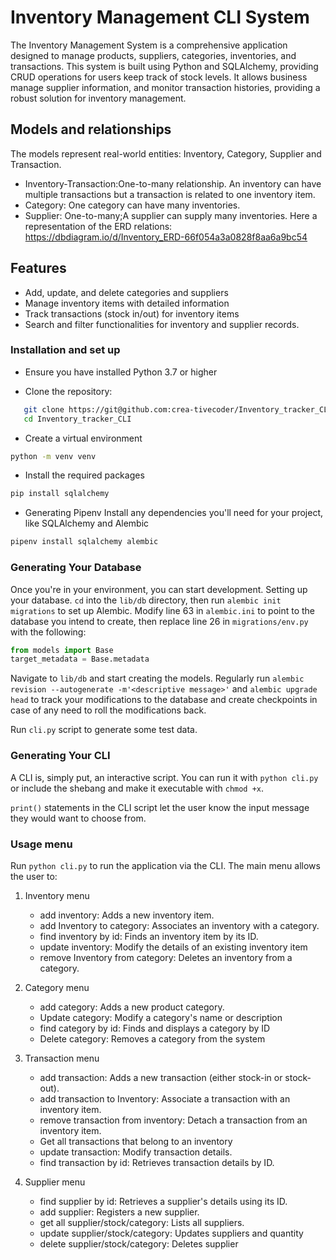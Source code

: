 # Inventory Management CLI System
The Inventory Management System is a comprehensive application designed to manage products, suppliers, categories, inventories, and transactions. This system is built using Python and SQLAlchemy, providing CRUD operations for users keep track of stock levels. It allows business manage supplier information, and monitor transaction histories, providing a robust solution for inventory management.

## Models and relationships

The models represent real-world entities: Inventory, Category, Supplier and Transaction.

- Inventory-Transaction:One-to-many relationship. An inventory can have multiple transactions but a transaction is related to one inventory item.
- Category: One category can have many inventories.
- Supplier: One-to-many;A supplier can supply many inventories.
  Here a representation of the ERD relations: https://dbdiagram.io/d/Inventory_ERD-66f054a3a0828f8aa6a9bc54

## Features

- Add, update, and delete categories and suppliers
- Manage inventory items with detailed information
- Track transactions (stock in/out) for inventory items
- Search and filter functionalities for inventory and supplier records.

### Installation and set up

- Ensure you have installed Python 3.7 or higher

- Clone the repository:

```bash
   git clone https://git@github.com:crea-tivecoder/Inventory_tracker_CLI.git
   cd Inventory_tracker_CLI
```

- Create a virtual environment

```bash
python -m venv venv
```

- Install the required packages

```bash
pip install sqlalchemy
```

- Generating Pipenv
  Install any dependencies you'll need for your project, like SQLAlchemy and Alembic

```bash
pipenv install sqlalchemy alembic
```

### Generating Your Database

Once you're in your environment, you can start development.
Setting up your database.
`cd` into the `lib/db` directory, then run `alembic init migrations` to set up Alembic.
Modify line 63 in `alembic.ini` to point to the database you intend to create, then replace line 26 in `migrations/env.py` with the following:

```py
from models import Base
target_metadata = Base.metadata
```

Navigate to `lib/db` and start creating the models.
Regularly run `alembic revision --autogenerate -m'<descriptive message>'` and
`alembic upgrade head` to track your modifications to the database and create checkpoints in case of any need to roll the modifications back.

Run `cli.py` script to generate some test data.

### Generating Your CLI

A CLI is, simply put, an interactive script. You can run it with `python cli.py`
or include the shebang and make it executable with `chmod +x`.

`print()` statements in the CLI script let the
user know the input message they would want to choose from.

### Usage menu

Run `python cli.py` to run the application via the CLI.
The main menu allows the user to:

1.  Inventory menu

    - add inventory: Adds a new inventory item.
    - add Inventory to category: Associates an inventory with a category.
    - find inventory by id: Finds an inventory item by its ID.
    - update inventory: Modify the details of an existing inventory item
    - remove Inventory from category: Deletes an inventory from a category.

2.  Category menu
    - add category: Adds a new product category.
    - Update category: Modify a category's name or description
    -  find category by id: Finds and displays a category by ID
    - Delete category: Removes a category from the system

3.  Transaction menu
    - add transaction: Adds a new transaction (either stock-in or stock-out).
    - add transaction to Inventory: Associate a transaction with an inventory item.
    - remove transaction from inventory: Detach a transaction from an inventory item.
    - Get all transactions that belong to an inventory
    - update transaction: Modify transaction details.
    - find transaction by id: Retrieves transaction details by ID.

4.  Supplier menu
    - find supplier by id: Retrieves a supplier's details using its ID.
    - add supplier: Registers a new supplier.
    - get all supplier/stock/category: Lists all suppliers.
    - update supplier/stock/category: Updates suppliers and quantity
    - delete supplier/stock/category: Deletes supplier
